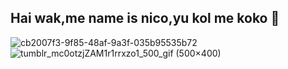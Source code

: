 ## Hai wak,me name is nico,yu kol me koko 👋
 ![cb2007f3-9f85-48af-9a3f-035b95535b72](https://github.com/user-attachments/assets/3d2d0b8f-0a5c-424f-9470-dcbaabd3034f) ![tumblr_mc0otzjZAM1r1rrxzo1_500_gif (500×400)](https://github.com/user-attachments/assets/5fd9549b-a909-4be2-95d9-20731f2c314b)

<!--
**Nickodilas/Nickodilas** is a ✨ _special_ ✨ repository because its `README.md` (this file) appears on your GitHub profile.

Here are some ideas to get you started:

- 🔭 I’m currently working on ...
- 🌱 I’m currently learning ...
- 👯 I’m looking to collaborate on ...
- 🤔 I’m looking for help with ...
- 💬 Ask me about ...
- 📫 How to reach me: ...
- 😄 Pronouns: ...
- ⚡ Fun fact: ...
-->
